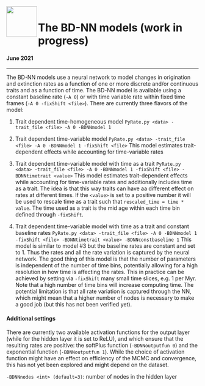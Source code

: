 <img src="https://github.com/dsilvestro/PyRate/blob/master/pyrate_lib/PyRate_logo1024.png" align="left" width="80">  

# The BD-NN models (work in progress)

#### June 2021
---

The BD-NN models use a neural network to model changes in origination and extinction rates as a function of one or more discrete and/or continuous traits and as a function of time. 
The BD-NN model is available using a constant baseline rate (`-A 0`) or with time variable rate within fixed time frames (`-A 0 -fixShift <file>`).
There are currently three flavors of the model:

1. Trait dependent time-homogeneous model
`PyRate.py <data> -trait_file <file> -A 0 -BDNNmodel 1`

2. Trait dependent time-variable model 
`PyRate.py <data> -trait_file <file> -A 0 -BDNNmodel 1 -fixShift <file>`
This model estimates trait-dependent effects while accounting for time-variable rates

3. Trait dependent time-variable model with time as a trait
`PyRate.py <data> -trait_file <file> -A 0 -BDNNmodel 1 -fixShift <file> -BDNNtimetrait <value>`
This model estimates trait-dependent effects while accounting for time-variable rates and additionally includes time as a trait. The idea is that this way traits can have aa different effect on rates at different times. If the `<value>` is set to a positive number it will be used to rescale time as a trait such that `rescaled_time = time * value`. The time used as a trait is the mid age within each time bin defined through `-fixShift`. 


4. Trait dependent time-variable model with time as a trait and constant baseline rates
`PyRate.py <data> -trait_file <file> -A 0 -BDNNmodel 1 -fixShift <file> -BDNNtimetrait <value> -BDNNconstbaseline 1`
This model is similar to model \#3 but the baseline rates are constant and set to 1. Thus the rates and all the rate variation is captured by the neural network. The good thing of this model is that the number of parameters is independent of the number of time bins, potentially allowing for a high resolution in how time is affecting the rates. 
This in practice can be achieved by setting via `-fixShift` many small time slices, e.g. 1 per Myr. Note that a high number of time bins will increase computing time. 
The potential limitation is that all rate variation is captured through the NN, which might mean that a higher number of nodes is necessary to make a good job (but this has not been verified yet). 

#### Additional settings
There are currently two available activation functions for the output layer (while for the hidden layer it is set to ReLU), and which ensure that the resulting rates are positive: the softPlus function (`-BDNNoutputfun 0`) and the exponential function (`-BDNNoutputfun 1`). While the choice of activation function might have an effect on efficiency of the MCMC and convergence, this has not yet been explored and might depend on the dataset. 

`-BDNNnodes <int> (default=3)`: number of nodes in the hidden layer





